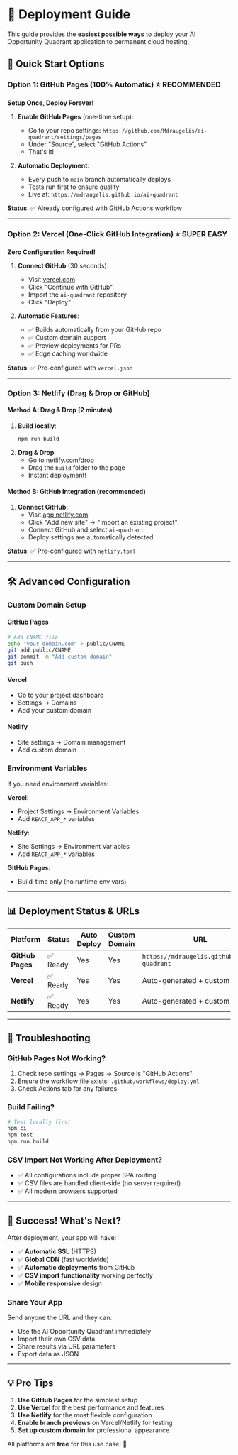 # 🚀 Deployment Guide

This guide provides the **easiest possible ways** to deploy your AI Opportunity Quadrant application to permanent cloud hosting.

## 🎯 Quick Start Options

### Option 1: GitHub Pages (100% Automatic) ⭐ **RECOMMENDED**

**Setup Once, Deploy Forever!**

1. **Enable GitHub Pages** (one-time setup):
   - Go to your repo settings: `https://github.com/Mdraugelis/ai-quadrant/settings/pages`
   - Under "Source", select "GitHub Actions"
   - That's it! 

2. **Automatic Deployment**:
   - Every push to `main` branch automatically deploys
   - Tests run first to ensure quality
   - Live at: `https://mdraugelis.github.io/ai-quadrant`

**Status**: ✅ Already configured with GitHub Actions workflow

---

### Option 2: Vercel (One-Click GitHub Integration) ⭐ **SUPER EASY**

**Zero Configuration Required!**

1. **Connect GitHub** (30 seconds):
   - Visit [vercel.com](https://vercel.com)
   - Click "Continue with GitHub"
   - Import the `ai-quadrant` repository
   - Click "Deploy"

2. **Automatic Features**:
   - ✅ Builds automatically from your GitHub repo
   - ✅ Custom domain support
   - ✅ Preview deployments for PRs
   - ✅ Edge caching worldwide

**Status**: ✅ Pre-configured with `vercel.json`

---

### Option 3: Netlify (Drag & Drop or GitHub)

#### Method A: Drag & Drop (2 minutes)
1. **Build locally**:
   ```bash
   npm run build
   ```
2. **Drag & Drop**:
   - Go to [netlify.com/drop](https://netlify.com/drop)
   - Drag the `build` folder to the page
   - Instant deployment!

#### Method B: GitHub Integration (recommended)
1. **Connect GitHub**:
   - Visit [app.netlify.com](https://app.netlify.com)
   - Click "Add new site" → "Import an existing project"
   - Connect GitHub and select `ai-quadrant`
   - Deploy settings are automatically detected

**Status**: ✅ Pre-configured with `netlify.toml`

---

## 🛠 Advanced Configuration

### Custom Domain Setup

#### GitHub Pages
```bash
# Add CNAME file
echo "your-domain.com" > public/CNAME
git add public/CNAME
git commit -m "Add custom domain"
git push
```

#### Vercel
- Go to your project dashboard
- Settings → Domains
- Add your custom domain

#### Netlify
- Site settings → Domain management
- Add custom domain

### Environment Variables

If you need environment variables:

**Vercel**:
- Project Settings → Environment Variables
- Add `REACT_APP_*` variables

**Netlify**:
- Site Settings → Environment Variables  
- Add `REACT_APP_*` variables

**GitHub Pages**:
- Build-time only (no runtime env vars)

---

## 📊 Deployment Status & URLs

| Platform | Status | Auto Deploy | Custom Domain | URL |
|----------|--------|-------------|---------------|-----|
| **GitHub Pages** | ✅ Ready | Yes | Yes | `https://mdraugelis.github.io/ai-quadrant` |
| **Vercel** | ✅ Ready | Yes | Yes | Auto-generated + custom |
| **Netlify** | ✅ Ready | Yes | Yes | Auto-generated + custom |

---

## 🚨 Troubleshooting

### GitHub Pages Not Working?
1. Check repo settings → Pages → Source is "GitHub Actions"
2. Ensure the workflow file exists: `.github/workflows/deploy.yml`
3. Check Actions tab for any failures

### Build Failing?
```bash
# Test locally first
npm ci
npm test
npm run build
```

### CSV Import Not Working After Deployment?
- ✅ All configurations include proper SPA routing
- ✅ CSV files are handled client-side (no server required)
- ✅ All modern browsers supported

---

## 🎉 Success! What's Next?

After deployment, your app will have:
- ✅ **Automatic SSL** (HTTPS)
- ✅ **Global CDN** (fast worldwide)
- ✅ **Automatic deployments** from GitHub
- ✅ **CSV import functionality** working perfectly
- ✅ **Mobile responsive** design

### Share Your App
Send anyone the URL and they can:
- Use the AI Opportunity Quadrant immediately
- Import their own CSV data
- Share results via URL parameters
- Export data as JSON

---

## 💡 Pro Tips

1. **Use GitHub Pages** for the simplest setup
2. **Use Vercel** for the best performance and features
3. **Use Netlify** for the most flexible configuration
4. **Enable branch previews** on Vercel/Netlify for testing
5. **Set up custom domain** for professional appearance

All platforms are **free** for this use case! 🎊